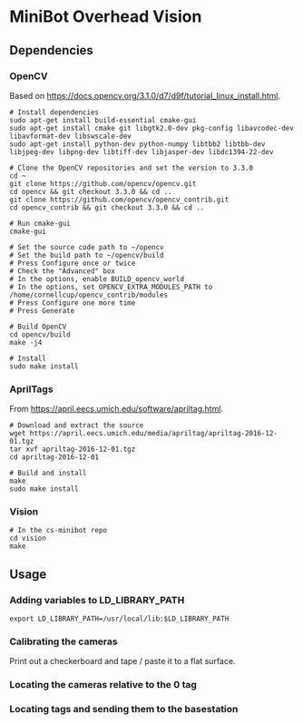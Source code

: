# MiniBot Overhead Vision

## Dependencies

### OpenCV

Based on https://docs.opencv.org/3.1.0/d7/d9f/tutorial_linux_install.html.

```
# Install dependencies
sudo apt-get install build-essential cmake-gui
sudo apt-get install cmake git libgtk2.0-dev pkg-config libavcodec-dev libavformat-dev libswscale-dev
sudo apt-get install python-dev python-numpy libtbb2 libtbb-dev libjpeg-dev libpng-dev libtiff-dev libjasper-dev libdc1394-22-dev

# Clone the OpenCV repositories and set the version to 3.3.0
cd ~
git clone https://github.com/opencv/opencv.git
cd opencv && git checkout 3.3.0 && cd ..
git clone https://github.com/opencv/opencv_contrib.git
cd opencv_contrib && git checkout 3.3.0 && cd ..

# Run cmake-gui
cmake-gui

# Set the source code path to ~/opencv
# Set the build path to ~/opencv/build
# Press Configure once or twice
# Check the "Advanced" box
# In the options, enable BUILD_opencv_world
# In the options, set OPENCV_EXTRA_MODULES_PATH to /home/cornellcup/opencv_contrib/modules
# Press Configure one more time
# Press Generate

# Build OpenCV
cd opencv/build
make -j4

# Install
sudo make install
```

### AprilTags

From https://april.eecs.umich.edu/software/apriltag.html.
```
# Download and extract the source
wget https://april.eecs.umich.edu/media/apriltag/apriltag-2016-12-01.tgz
tar xvf apriltag-2016-12-01.tgz
cd apriltag-2016-12-01

# Build and install
make
sudo make install
```

### Vision

```
# In the cs-minibot repo
cd vision
make
```

## Usage

### Adding variables to LD_LIBRARY_PATH

```
export LD_LIBRARY_PATH=/usr/local/lib:$LD_LIBRARY_PATH
```

### Calibrating the cameras

Print out a checkerboard and tape / paste it to a flat surface.

### Locating the cameras relative to the 0 tag


### Locating tags and sending them to the basestation
